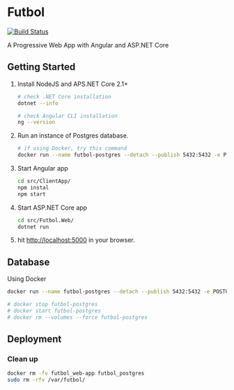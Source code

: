 # Futbol

[![Build Status](https://travis-ci.org/poulad/Futbol.svg?branch=master)](https://travis-ci.org/poulad/Futbol)

A Progressive Web App with Angular and ASP.NET Core

## Getting Started

1. Install NodeJS and APS.NET Core 2.1+
    ```bash
    # check .NET Core installation
    dotnet --info

    # check Angular CLI installation
    ng --version
    ```
1. Run an instance of Postgres database.
    ```bash
    # if using Docker, try this command
    docker run --name futbol-postgres --detach --publish 5432:5432 -e POSTGRES_PASSWORD=password -e POSTGRES_USER=futbol -e POSTGRES_DB=futbol postgres:10
    ```
1. Start Angular app
    ```bash
    cd src/ClientApp/
    npm instal
    npm start
    ```
1. Start ASP.NET Core app
    ```bash
    cd src/Futbol.Web/
    dotnet run
    ```
1. hit [http://localhost:5000](http://localhost:5000) in your browser.

## Database

Using Docker

```bash
docker run --name futbol-postgres --detach --publish 5432:5432 -e POSTGRES_PASSWORD=password -e POSTGRES_USER=futbol -e POSTGRES_DB=futbol postgres:10

# docker stop futbol-postgres
# docker start futbol-postgres
# docker rm --volumes --force futbol-postgres
```

## Deployment

### Clean up

```bash
docker rm -fv futbol_web-app futbol_postgres
sudo rm -rfv /var/futbol/
```
